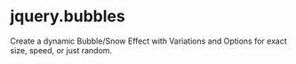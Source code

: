 jquery.bubbles
==============

Create a dynamic Bubble/Snow Effect with Variations and Options for exact size, speed, or just random.
